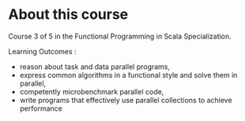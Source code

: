 # About this course

Course 3 of 5 in the Functional Programming in Scala Specialization.

Learning Outcomes :

- reason about task and data parallel programs, 
- express common algorithms in a functional style and solve them in parallel, 
- competently microbenchmark parallel code, 
- write programs that effectively use parallel collections to achieve performance
